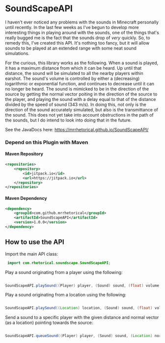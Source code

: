 # SoundScapeAPI

I haven't ever noticed any problems with the sounds in Minecraft personally until recently. In the last few weeks as I've begun to develop more interesting things in playing around with the sounds, one of the things that's really bugged me is the fact that the sounds drop of *very* quickly. So, to remedy this, I've created this API. It's nothing too fancy, but it will allow sounds to be played at an extended range with some neat sound simulations.

For the curious, this library works as the following. When a sound is played, it has a maximum distance from which it can be heard. Up until that distance, the sound will be simulated to all the nearby players within earshot. The sound's volume is controlled by either a (decreasing) logarithmic or exponential function, and continues to decrease until it can no longer be heard. The sound is mimicked to be in the direction of the source by getting the normal vector poiting in the direction of the source to the player, and playing the sound with a delay equal to that of the distance divided by the speed of sound (343 m/s). In doing this, not only is the direction of the sound accurately simulated, but also is the transmittance of the sound. This does not yet take into account obstructions in the path of the sounds, but I do intend to look into doing that in the future.

See the JavaDocs here: https://mrrhetorical.github.io/SoundScapeAPI/

### Depend on this Plugin with Maven

#### Maven Repository
```xml
<repositories>
	<repository>
		<id>jitpack.io</id>
		<url>https://jitpack.io</url>
	</repository>
</repositories>
```

#### Maven Dependency
```xml
<dependency>
	<groupId>com.github.mrrhetorical</groupId>
	<artifactId>SoundScapeAPI</artifactId>
	<version>1.0.0</version>
</dependency>
```

How to use the API
------

Import the main API class:
```java
 import com.rhetorical.soundscape.SoundScapeAPI;
```

Play a sound originating from a player using the following:
```java

SoundScapeAPI.playSound((Player) player, (Sound) sound, (float) volume, (float) pitch, (float) distance);
```

Play a sound originating from a location using the following:
```java

SoundScapeAPI.playSound((Location) location, (Sound) sound, (float) volume, (float) pitch, (float) distance);
```

Send a sound to a specific player with the given distance and normal vector (as a location) pointing towards the source:
```java

SoundScapeAPI.queueSound((Player) player, (Sound) sound, (Location) normal, (float) volume, (float) pitch, (float) distance);
```
